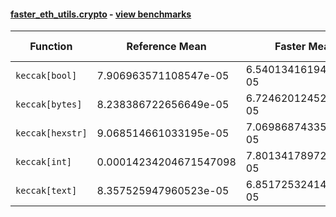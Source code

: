 #### [faster_eth_utils.crypto](https://github.com/BobTheBuidler/faster-eth-utils/blob/BobTheBuidler-patch-2/faster_eth_utils/crypto.py) - [view benchmarks](https://github.com/BobTheBuidler/faster-eth-utils/blob/BobTheBuidler-patch-2/benchmarks/test_crypto_benchmarks.py)

| Function | Reference Mean | Faster Mean | % Change | Speedup (%) | x Faster | Faster |
|----------|---------------|-------------|----------|-------------|----------|--------|
| `keccak[bool]` | 7.906963571108547e-05 | 6.54013416194671e-05 | 17.29% | 20.90% | 1.21x | ✅ |
| `keccak[bytes]` | 8.238386722656649e-05 | 6.724620124521438e-05 | 18.37% | 22.51% | 1.23x | ✅ |
| `keccak[hexstr]` | 9.068514661033195e-05 | 7.069868743356414e-05 | 22.04% | 28.27% | 1.28x | ✅ |
| `keccak[int]` | 0.00014234204671547098 | 7.801341789721008e-05 | 45.19% | 82.46% | 1.82x | ✅ |
| `keccak[text]` | 8.357525947960523e-05 | 6.851725324143632e-05 | 18.02% | 21.98% | 1.22x | ✅ |
